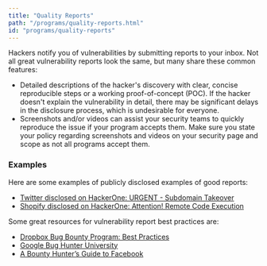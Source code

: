 ```yaml
---
title: "Quality Reports"
path: "/programs/quality-reports.html"
id: "programs/quality-reports"
---
```

Hackers notify you of vulnerabilities by submitting reports to your inbox. Not all great vulnerability reports look the same, but many share these common features:
* Detailed descriptions of the hacker's discovery with clear, concise reproducible steps or a working proof-of-concept (POC). If the hacker doesn't explain the vulnerability in detail, there may be significant delays in the disclosure process, which is undesirable for everyone.
* Screenshots and/or videos can assist your security teams to quickly reproduce the issue if your program accepts them. Make sure you state your policy regarding screenshots and videos on your security page and scope as not all programs accept them.

### Examples
Here are some examples of publicly disclosed examples of good reports:
* [Twitter disclosed on HackerOne: URGENT - Subdomain Takeover](https://hackerone.com/reports/32825)
* [Shopify disclosed on HackerOne: Attention! Remote Code Execution](https://hackerone.com/reports/73567)

Some great resources for vulnerability report best practices are:
* [Dropbox Bug Bounty Program: Best Practices](https://blogs.dropbox.com/tech/2015/08/dropbox-bug-bounty-program-best-practices-2/)
* [Google Bug Hunter University](https://sites.google.com/site/bughunteruniversity/)
* [A Bounty Hunter’s Guide to Facebook](https://www.facebook.com/notes/facebook-bug-bounty/a-bounty-hunters-guide-to-facebook/946955115318715)
